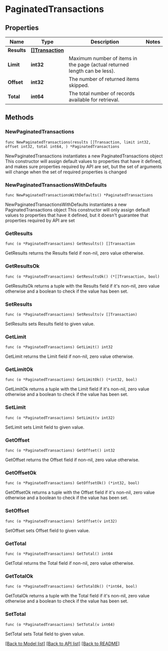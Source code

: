 # PaginatedTransactions

## Properties

Name | Type | Description | Notes
------------ | ------------- | ------------- | -------------
**Results** | [**[]Transaction**](Transaction.md) |  | 
**Limit** | **int32** | Maximum number of items in the page (actual returned length can be less). | 
**Offset** | **int32** | The number of returned items skipped. | 
**Total** | **int64** | The total number of records available for retrieval. | 

## Methods

### NewPaginatedTransactions

`func NewPaginatedTransactions(results []Transaction, limit int32, offset int32, total int64, ) *PaginatedTransactions`

NewPaginatedTransactions instantiates a new PaginatedTransactions object
This constructor will assign default values to properties that have it defined,
and makes sure properties required by API are set, but the set of arguments
will change when the set of required properties is changed

### NewPaginatedTransactionsWithDefaults

`func NewPaginatedTransactionsWithDefaults() *PaginatedTransactions`

NewPaginatedTransactionsWithDefaults instantiates a new PaginatedTransactions object
This constructor will only assign default values to properties that have it defined,
but it doesn't guarantee that properties required by API are set

### GetResults

`func (o *PaginatedTransactions) GetResults() []Transaction`

GetResults returns the Results field if non-nil, zero value otherwise.

### GetResultsOk

`func (o *PaginatedTransactions) GetResultsOk() (*[]Transaction, bool)`

GetResultsOk returns a tuple with the Results field if it's non-nil, zero value otherwise
and a boolean to check if the value has been set.

### SetResults

`func (o *PaginatedTransactions) SetResults(v []Transaction)`

SetResults sets Results field to given value.


### GetLimit

`func (o *PaginatedTransactions) GetLimit() int32`

GetLimit returns the Limit field if non-nil, zero value otherwise.

### GetLimitOk

`func (o *PaginatedTransactions) GetLimitOk() (*int32, bool)`

GetLimitOk returns a tuple with the Limit field if it's non-nil, zero value otherwise
and a boolean to check if the value has been set.

### SetLimit

`func (o *PaginatedTransactions) SetLimit(v int32)`

SetLimit sets Limit field to given value.


### GetOffset

`func (o *PaginatedTransactions) GetOffset() int32`

GetOffset returns the Offset field if non-nil, zero value otherwise.

### GetOffsetOk

`func (o *PaginatedTransactions) GetOffsetOk() (*int32, bool)`

GetOffsetOk returns a tuple with the Offset field if it's non-nil, zero value otherwise
and a boolean to check if the value has been set.

### SetOffset

`func (o *PaginatedTransactions) SetOffset(v int32)`

SetOffset sets Offset field to given value.


### GetTotal

`func (o *PaginatedTransactions) GetTotal() int64`

GetTotal returns the Total field if non-nil, zero value otherwise.

### GetTotalOk

`func (o *PaginatedTransactions) GetTotalOk() (*int64, bool)`

GetTotalOk returns a tuple with the Total field if it's non-nil, zero value otherwise
and a boolean to check if the value has been set.

### SetTotal

`func (o *PaginatedTransactions) SetTotal(v int64)`

SetTotal sets Total field to given value.



[[Back to Model list]](../README.md#documentation-for-models) [[Back to API list]](../README.md#documentation-for-api-endpoints) [[Back to README]](../README.md)


